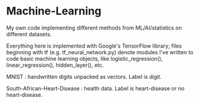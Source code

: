 # Machine-Learning

My own code implementing different methods from ML/AI/statistics on different datasets.

Everything here is implemented with Google's TensorFlow library; files beginning with tf (e.g. tf_neural_network.py) denote modules I've written to code basic machine learning objects, like logistic_regression(), linear_regression(), hidden_layer(), etc.

MNIST : handwritten digits unpacked as vectors. Label is digit.

South-African-Heart-Disease : health data. Label is heart-disease or no heart-disease.

